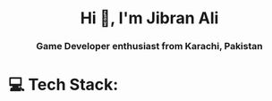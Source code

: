 <h1 align="center">Hi 👋, I'm Jibran Ali</h1>
<h3 align="center">Game Developer enthusiast from Karachi, Pakistan</h3>

# 💻 Tech Stack:
